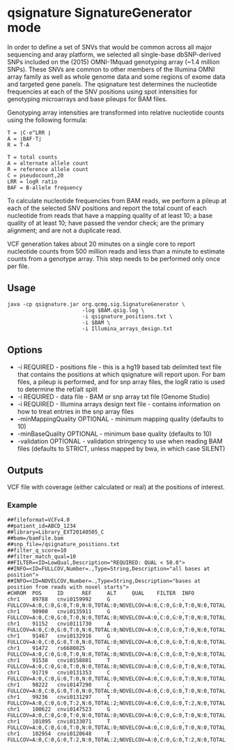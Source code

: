 # qsignature SignatureGenerator mode

In order to define a set of SNVs that would be common across all major
sequencing and aray platform, we selected all single-base dbSNP-derived
SNPs included on the (2015) OMNI-1Mquad genotyping array
(~1.4 million SNPs). These SNVs are common to other members of the Illumina
OMNI array family as well as whole genome data and some regions of exome
data and targeted gene panels.
The qsignature test determines the nucleotide frequencies at each of the
SNV positions using spot intensities for genotyping microarrays and base
pileups for BAM files.

Genotyping array intensities are transformed into relative nucleotide
counts using the following formula:

~~~~{.text}
T = ⌊C⋅e^LRR ⌋ 
A = ⌊BAF⋅T⌋ 
R = T-A 

T = total counts
A = alternate allele count
R = reference allele count
C = pseudocount,20
LRR = logR ratio
BAF = B-allele frequency
~~~~

To calculate nucleotide frequencies from BAM reads, we perform a pileup at
each of the selected SNV positions and report the total count of each 
nucleotide from reads that have a mapping quality of at least 10; a base
quality of at least 10; have passed the vendor check; are the primary
alignment; and are not a duplicate read.

VCF generation takes about 20 minutes on a single core to report nucleotide
counts from 500 million reads and less than a minute to estimate counts from
a genotype array. This step needs to be performed only once per file.

## Usage

~~~~{.text}
java -cp qsignature.jar org.qcmg.sig.SignatureGenerator \ 
                        -log $BAM.qsig.log \
                        -i qsignature_positions.txt \
                        -i $BAM \
                        -i Illumina_arrays_design.txt
~~~~

## Options

* -i REQUIRED - positions file - this is a hg19 based tab delimited text file that contains the positions at which qsignature will report upon. For bam files, a pileup is performed, and for snp array files, the logR ratio is used to determine the ref/alt split
* -i REQUIRED - data file - BAM or snp array txt file (Genome Studio)
* -i REQUIRED - Illumina arrays design text file - contains information on how to treat entries in the snp array files
* -minMappingQuality OPTIONAL - minimum mapping quality (defaults to 10)
* -minBaseQuality OPTIONAL - minimum base quality (defaults to 10)
* -validation OPTIONAL - validation stringency to use when reading BAM files (defaults to STRICT, unless mapped by bwa, in which case SILENT)

## Outputs

VCF file with coverage (either calculated or real) at the positions of
interest.

### Example

~~~~{.text}
##fileformat=VCFv4.0
##patient_id=ABCD_1234
##library=Library_EXT20140505_C
##bam=/bamFile.bam
##snp_file=/qsignature_positions.txt
##filter_q_score=10
##filter_match_qual=10
##FILTER=<ID=LowQual,Description="REQUIRED: QUAL < 50.0">
##INFO=<ID=FULLCOV,Number=.,Type=String,Description="all bases at position">
##INFO=<ID=NOVELCOV,Number=.,Type=String,Description="bases at position from reads with novel starts">
#CHROM  POS     ID      REF     ALT     QUAL    FILTER  INFO
chr1    89788   cnvi0159992     G               .       .       FULLCOV=A:0,C:0,G:0,T:0,N:0,TOTAL:0;NOVELCOV=A:0,C:0,G:0,T:0,N:0,TOTAL:0
chr1    90900   cnvi0135911     G               .       .       FULLCOV=A:0,C:0,G:0,T:0,N:0,TOTAL:0;NOVELCOV=A:0,C:0,G:0,T:0,N:0,TOTAL:0
chr1    91152   cnvi0111730     A               .       .       FULLCOV=A:0,C:0,G:0,T:0,N:0,TOTAL:0;NOVELCOV=A:0,C:0,G:0,T:0,N:0,TOTAL:0
chr1    91467   cnvi0132916     G               .       .       FULLCOV=A:0,C:0,G:0,T:0,N:0,TOTAL:0;NOVELCOV=A:0,C:0,G:0,T:0,N:0,TOTAL:0
chr1    91472   rs6680825       C               .       .       FULLCOV=A:0,C:0,G:0,T:0,N:0,TOTAL:0;NOVELCOV=A:0,C:0,G:0,T:0,N:0,TOTAL:0
chr1    91538   cnvi0158801     T               .       .       FULLCOV=A:0,C:0,G:0,T:0,N:0,TOTAL:0;NOVELCOV=A:0,C:0,G:0,T:0,N:0,TOTAL:0
chr1    91719   cnvi0131353     C               .       .       FULLCOV=A:0,C:0,G:0,T:0,N:0,TOTAL:0;NOVELCOV=A:0,C:0,G:0,T:0,N:0,TOTAL:0
chr1    98222   cnvi0147298     C               .       .       FULLCOV=A:0,C:0,G:0,T:0,N:0,TOTAL:0;NOVELCOV=A:0,C:0,G:0,T:0,N:0,TOTAL:0
chr1    99236   cnvi0131297     T               .       .       FULLCOV=A:0,C:0,G:0,T:2,N:0,TOTAL:2;NOVELCOV=A:0,C:0,G:0,T:2,N:0,TOTAL:2
chr1    100622  cnvi0147523     G               .       .       FULLCOV=A:0,C:0,G:0,T:0,N:0,TOTAL:0;NOVELCOV=A:0,C:0,G:0,T:0,N:0,TOTAL:0
chr1    101095  cnvi0133071     T               .       .       FULLCOV=A:0,C:0,G:0,T:0,N:0,TOTAL:0;NOVELCOV=A:0,C:0,G:0,T:0,N:0,TOTAL:0
chr1    102954  cnvi0120648     T               .       .       FULLCOV=A:0,C:0,G:0,T:2,N:0,TOTAL:2;NOVELCOV=A:0,C:0,G:0,T:2,N:0,TOTAL:2
~~~~
